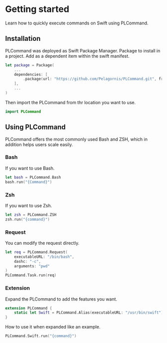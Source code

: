 #  Getting started

Learn how to quickly execute commands on Swift using PLCommand.

## Installation
PLCommand was deployed as Swift Package Manager. Package to install in a project. Add as a dependent item within the swift manifest.
```swift
let package = Package(
    ...
    dependencies: [
        .package(url: "https://github.com/Pelagornis/PLCommand.git", from: "1.0.1")
    ],
    ...
)
```
Then import the PLCommand from thr location you want to use.

```swift
import PLCommand
```

## Using PLCommand
PLCommand offers the most commonly used Bash and ZSH, which in addition helps users scale easily.

### Bash
If you want to use Bash.

```swift
let bash = PLCommand.Bash
bash.run("{Command}")
```

### Zsh
If you want to use Zsh.

```swift
let zsh = PLCommand.ZSH
zsh.run("{command}")
```

### Request
You can modify the request directly.

```swift
let req = PLCommand.Request(
    executableURL: "/bin/bash",
    dashc: "-c",
    arguments: "pwd"
)
PLCommand.Task.run(req)
```

### Extension
Expand the PLCommand to add the features you want.

```swift
extension PLCommand {
    static let Swift = PLCommand.Alias(executableURL: "/usr/bin/swift")
}
```

How to use it when expanded like an example.
```swift
PLCommand.Swift.run("{command}")
```

